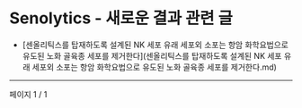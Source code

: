 # Senolytics - 새로운 결과 관련 글

- [센올리틱스를 탑재하도록 설계된 NK 세포 유래 세포외 소포는 항암 화학요법으로 유도된 노화 골육종 세포를 제거한다](센올리틱스를 탑재하도록 설계된 NK 세포 유래 세포외 소포는 항암 화학요법으로 유도된 노화 골육종 세포를 제거한다.md)

---
페이지 1 / 1